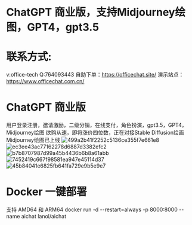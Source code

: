 # ChatGPT 商业版，支持Midjourney绘图，GPT4，gpt3.5
# 联系方式:
v:office-tech Q:764093443
自助下单：https://officechat.site/
演示站点：https://www.officechat.com.cn/
# ChatGPT 商业版
用户登录注册，邀请激励，二级分销，在线支付，角色扮演，gpt3.5，GPT4，Midjourney绘图 欲购从速，即将涨价四位数，正在对接Stable Diffusion绘画 Midjourney绘图已上线
![499a2b41f2252c5136ce355f7e661e8](https://github.com/gg7640/ChatGPT4-Midjourney-/assets/128571467/20e5e5ee-350c-46b7-8e0b-6245b9f7629e)
![ec3ee43ac77162278d6887d3382efc2](https://github.com/gg7640/ChatGPT4-Midjourney-/assets/128571467/bb18f79b-c1ec-4771-bdeb-cb76062a1094)
![b7b8707987d99a45b4436b6b8a61abb](https://github.com/gg7640/ChatGPT4-Midjourney-/assets/128571467/e539d586-1f2e-44bc-8d42-a0672f1d1c17)
![7452419c667f98581ea947e45114d37](https://github.com/gg7640/ChatGPT4-Midjourney-/assets/128571467/aa9a3bea-05e3-4781-b79b-9fe3a242d296)
![45b84041e6825fb641fa729e9b5e9e7](https://github.com/gg7640/ChatGPT4-Midjourney-/assets/128571467/b615f73c-5273-4e58-a8cd-7cd53a177e66)
# Docker 一键部署
支持 AMD64 和 ARM64
docker run -d --restart=always -p 8000:8000 --name aichat lanol/aichat
